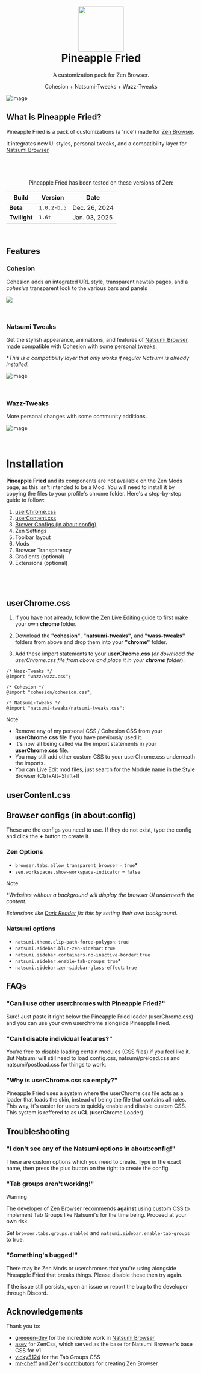<h1 align="center">
  <img width="120" height="120" src="https://github.com/user-attachments/assets/9af639b2-c553-43c8-ba07-d6c0f7f4fefa">
  <br>
  Pineapple Fried
</h1>


<p align="center">A customization pack for Zen Browser.</p>

<p align="center">Cohesion + Natsumi-Tweaks + Wazz-Tweaks</p>

![image](https://github.com/user-attachments/assets/52696e11-2e1c-4eb7-bae5-167ff04642ae)

## What is Pineapple Fried?
Pineapple Fried is a pack of customizations (a 'rice') made for [Zen Browser](https://zen-browser.app).

It integrates new UI styles, personal tweaks, and a compatibility layer for [Natsumi Browser](https://github.com/greeeen-dev/natsumi-browser/tree/main)

#

<br>

<div align="center">

Pineapple Fried has been tested on these versions of Zen:

| Build | Version | Date |
| ------ | ------ | ------|
| **Beta** | `1.0.2-b.5` | Dec. 26, 2024 |
| **Twilight** | `1.6t` | Jan. 03, 2025 |

</div>

<br>

## Features
### Cohesion
Cohesion adds an integrated URL style, transparent newtab pages, and a *cohesive* transparent look to the various bars and panels

[![](https://github.com/user-attachments/assets/e19e1a3d-c3ea-42a1-a655-4b9353463ca5)](https://github.com/user-attachments/assets/e19e1a3d-c3ea-42a1-a655-4b9353463ca5)

<br>

### Natsumi Tweaks
Get the stylish appearance, animations, and features of [Natsumi Browser](https://github.com/greeeen-dev/natsumi-browser/tree/main), made compatible with Cohesion with some personal tweaks. 

**This is a compatibility layer that only works if regular Natsumi is already installed.*

![image](https://github.com/user-attachments/assets/dad73ffd-36c0-4fe5-ad86-db207d900bf5)

<br>

### Wazz-Tweaks
More personal changes with some community additions.

![image](https://github.com/user-attachments/assets/65e6e6f7-da21-489a-a8c6-aa97572420e2)

<br>


# Installation
**Pineapple Fried** and its components are not available on the Zen Mods page, as this isn't intended to be a Mod. You will need to
install it by copying the files to your profile's chrome folder. Here's a step-by-step guide to follow:

1. [userChrome.css](https://github.com/TheBigWazz/Pineapple-Fried/blob/main/README.md#userchromecss)
2. [userContent.css](https://github.com/TheBigWazz/Pineapple-Fried/blob/main/README.md#usercontentcss)
3. [Brower Configs (in about:config)](https://github.com/TheBigWazz/Pineapple-Fried/blob/main/README.md#browser-configs-in-aboutconfig)
4. Zen Settings
5. Toolbar layout
6. Mods
7. Browser Transparency
8. Gradients (optional)
9. Extensions (optional)

#

<br>

## userChrome.css

1. If you have not already, follow the [Zen Live Editing](https://docs.zen-browser.app/guides/live-editing) guide to first make your own **chrome** folder.

2. Download the **"cohesion"**, **"natsumi-tweaks"**, and **"wass-tweaks"** folders from above and drop them into your **"chrome"** folder. 

3. Add these import statements to your **userChrome.css** (*or download the userChrome.css file from above and place it in your **chrome** folder*):
```
/* Wazz-Tweaks */
@import "wazz/wazz.css";

/* Cohesion */
@import "cohesion/cohesion.css";

/* Natsumi-Tweaks */
@import "natsumi-tweaks/natsumi-tweaks.css";
```
> [!Note]
> - Remove any of my personal CSS / Cohesion CSS from your **userChrome.css** file if you have previously used it.
> - It's now all being called via the import statements in your **userChrome.css** file.
> - You may still add other custom CSS to your userChrome.css underneath the imports.
> - You can Live Edit mod files, just search for the Module name in the Style Browser (Ctrl+Alt+Shift+I)

## userContent.css



## Browser configs (in about:config)
These are the configs you need to use. If they do not exist, type the config and click the **+** button to create it.

### Zen Options
- `browser.tabs.allow_transparent_browser` = `true`*
- `zen.workspaces.show-workspace-indicator` = `false`
  
>[!Note]
>**Websites without a background will display the browser UI underneath the content.*
>
>*Extensions like [Dark Reader](https://addons.mozilla.org/en-US/firefox/addon/darkreader/?utm_source=addons.mozilla.org&utm_medium=referral&utm_content=search) fix this by setting their own background.*

### Natsumi options
- `natsumi.theme.clip-path-force-polygon`: `true`
- `natsumi.sidebar.blur-zen-sidebar`: `true`
- `natsumi.sidebar.containers-no-inactive-border`: `true`
- `natsumi.sidebar.enable-tab-groups`: `true`*
- `natsumi.sidebar.zen-sidebar-glass-effect`: `true`



## FAQs
### "Can I use other userchromes with Pineapple Fried?"
Sure! Just paste it right below the Pineapple Fried loader (userChrome.css) and you can use your own
userchrome alongside Pineapple Fried.

### "Can I disable individual features?"
You're free to disable loading certain modules (CSS files) if you feel like it. But Natsumi will still need
to load config.css, natsumi/preload.css and natsumi/postload.css for things to work.

### "Why is userChrome.css so empty?"
Pineapple Fried uses a system where the userChrome.css file acts as a loader that loads the skin,
instead of being the file that contains all rules. This way, it's easier for users to quickly enable and
disable custom CSS. This system is reffered to as **uCL** (**u**ser**C**hrome **L**oader).

## Troubleshooting
### "I don't see any of the Natsumi options in about:config!"
These are custom options which you need to create. Type in the exact name, then press the plus button on
the right to create the config.

### "Tab groups aren't working!"
> [!WARNING]
> The developer of Zen Browser recommends **against** using custom CSS to implement Tab Groups like
> Natsumi's for the time being. Proceed at your own risk.

Set `browser.tabs.groups.enabled` and `natsumi.sidebar.enable-tab-groups` to true.

### "Something's bugged!"
There may be Zen Mods or userchromes that you're using alongside Pineapple Fried that breaks things.
Please disable these then try again.

If the issue still persists, open an issue or report the bug to the developer through Discord.

## Acknowledgements
Thank you to:
- [greeeen-dev](https://github.com/greeeen-dev) for the incredible work in [Natsumi Browser](https://github.com/greeeen-dev/natsumi-browser/tree/main)
- [asev](https://github.com/lunar-os) for ZenCss, which served as the base for Natsumi Browser's base
  CSS for v1
- [vicky5124](https://github.com/vicky5124) for the Tab Groups CSS
- [mr-cheff](https://github.com/mr-cheff) and Zen's
  [contributors](https://github.com/zen-browser/desktop/graphs/contributors) for creating Zen Browser
